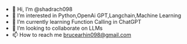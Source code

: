- 👋 Hi, I’m @shadrach098
- 👀 I’m interested in Python,OpenAi GPT,Langchain,Machine Learning
- 🌱 I’m currently learning Function Calling in ChatGPT
- 💞️ I’m looking to collaborate on  LLMs
- 📫 How to reach me brucearhin098@gmail.com

<!---
shadrach098/shadrach098 is a ✨ special ✨ repository because its `README.md` (this file) appears on your GitHub profile.
You can click the Preview link to take a look at your changes.
--->
